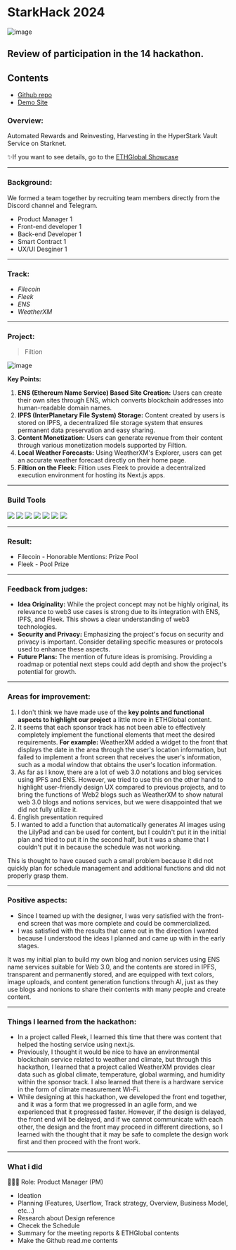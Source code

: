 # StarkHack 2024
![image](https://github.com/Joseph-hackathon/hackathon/assets/144579614/ba22f254-2d8c-4783-bb34-6772f83e9436)

## Review of participation in the 14 hackathon.

## Contents
- [Github repo](https://github.com/linnnnnnh/HyperStark)
- [Demo Site](https://hyper-stark.vercel.app/)

### Overview:
Automated Rewards and Reinvesting, Harvesting in the HyperStark Vault Service on Starknet.

✨If you want to see details, go to the [ETHGlobal Showcase](https://ethglobal.com/showcase/hyperstark-0gqvb)

---
### Background:
We formed a team together by recruiting team members directly from the Discord channel and Telegram.
- Product Manager 1
- Front-end developer 1
- Back-end Developer 1
- Smart Contract 1
- UX/UI Desginer 1

---
### Track:

- *Filecoin*
- *Fleek*
- *ENS*
- *WeatherXM*

---
### Project:
> Filtion

![image](https://github.com/Joseph-hackathon/hackathon/assets/144579614/0a178b79-698b-4c99-9eed-af163b3ec65a)

**Key Points:**
1) **ENS (Ethereum Name Service) Based Site Creation:** Users can create their own sites through ENS, which converts blockchain addresses into human-readable domain names.
2) **IPFS (InterPlanetary File System) Storage:** Content created by users is stored on IPFS, a decentralized file storage system that ensures permanent data preservation and easy sharing.
3) **Content Monetization:** Users can generate revenue from their content through various monetization models supported by Filtion.
4) **Local Weather Forecasts:** Using WeatherXM's Explorer, users can get an accurate weather forecast directly on their home page.
5) **Filtion on the Fleek:** Filtion uses Fleek to provide a decentralized execution environment for hosting its Next.js apps.

---
### Build Tools
<img src="https://img.shields.io/badge/Typescript-3178C6?style=flat&logo=typescript&logoColor=white"/> <img src="https://img.shields.io/badge/Go-00ADD8?style=flat&logo=go&logoColor=white"/> <img src="https://img.shields.io/badge/JavaScript-F7DF1E?style=flat&logo=javascript&logoColor=white"/> <img src="https://img.shields.io/badge/Next.js-ffffff?style=flat&logo=nextdotjs&logoColor=black"/> <img src="https://img.shields.io/badge/React-61DAFB?style=flat&logo=react&logoColor=white"/> <img src="https://img.shields.io/badge/Solidity-363636?style=flat&logo=solidity&logoColor=white"/> <img src="https://img.shields.io/badge/Web3.js-F16822?style=flat&logo=web3dotjs&logoColor=white"/>

---
### Result:
- Filecoin - Honorable Mentions: Prize Pool
- Fleek - Pool Prize

---
### Feedback from judges:
- **Idea Originality:** While the project concept may not be highly original, its relevance to web3 use cases is strong due to its integration with ENS, IPFS, and Fleek. This shows a clear understanding of web3 technologies.
- **Security and Privacy:** Emphasizing the project's focus on security and privacy is important. Consider detailing specific measures or protocols used to enhance these aspects.
- **Future Plans:** The mention of future ideas is promising. Providing a roadmap or potential next steps could add depth and show the project's potential for growth.

---
### Areas for improvement:
1) I don't think we have made use of the **key points and functional aspects to highlight our project** a little more in ETHGlobal content.
2) It seems that each sponsor track has not been able to effectively completely implement the functional elements that meet the desired requirements.
   **For example:** WeatherXM added a widget to the front that displays the date in the area through the user's location information, but failed to implement a front screen that receives the user's information, such as a modal window that obtains the user's location information.
3) As far as I know, there are a lot of web 3.0 notations and blog services using IPFS and ENS. However, we tried to use this on the other hand to highlight user-friendly design UX compared to previous projects, and to bring the functions of Web2 blogs such as WeatherXM to show natural web 3.0 blogs and notions services, but we were disappointed that we did not fully utilize it.
4) English presentation required
5) I wanted to add a function that automatically generates AI images using the LilyPad and can be used for content, but I couldn't put it in the initial plan and tried to put it in the second half, but it was a shame that I couldn't put it in because the schedule was not working.

This is thought to have caused such a small problem because it did not quickly plan for schedule management and additional functions and did not properly grasp them.

---
### Positive aspects:
- Since I teamed up with the designer, I was very satisfied with the front-end screen that was more complete and could be commercialized.
- I was satisfied with the results that came out in the direction I wanted because I understood the ideas I planned and came up with in the early stages.

It was my initial plan to build my own blog and nonion services using ENS name services suitable for Web 3.0, and the contents are stored in IPFS, transparent and permanently stored, and are equipped with text colors, image uploads, and content generation functions through AI, just as they use blogs and nonions to share their contents with many people and create content.

---
### Things I learned from the hackathon:
- In a project called Fleek, I learned this time that there was content that helped the hosting service using next.js.
- Previously, I thought it would be nice to have an environmental blockchain service related to weather and climate, but through this hackathon, I learned that a project called WeatherXM provides clear data such as global climate, temperature, global warming, and humidity within the sponsor track. I also learned that there is a hardware service in the form of climate measurement Wi-Fi.
- While designing at this hackathon, we developed the front end together, and it was a form that we progressed in an agile form, and we experienced that it progressed faster. However, if the design is delayed, the front end will be delayed, and if we cannot communicate with each other, the design and the front may proceed in different directions, so I learned with the thought that it may be safe to complete the design work first and then proceed with the front work.

---
### What i did
👨🏼‍💻 Role: Product Manager (PM)

- Ideation
- Planning (Features, Userflow, Track strategy, Overview, Business Model, etc...)
- Research about Design reference
- Checek the Schedule
- Summary for the meeting reports & ETHGlobal contents
- Make the Github read.me contents
